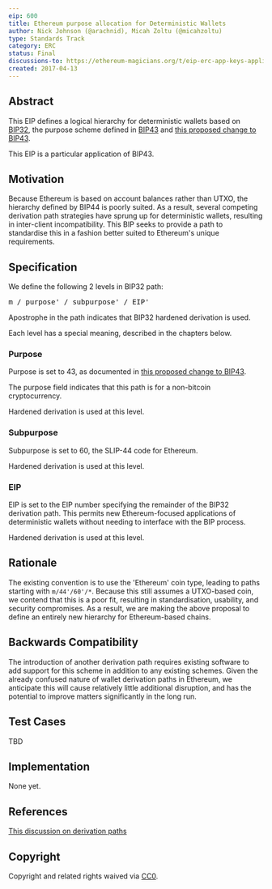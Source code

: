 ```yaml
---
eip: 600
title: Ethereum purpose allocation for Deterministic Wallets
author: Nick Johnson (@arachnid), Micah Zoltu (@micahzoltu)
type: Standards Track
category: ERC
status: Final
discussions-to: https://ethereum-magicians.org/t/eip-erc-app-keys-application-specific-wallet-accounts/2742
created: 2017-04-13
---
```


## Abstract
This EIP defines a logical hierarchy for deterministic wallets based on [BIP32](https://github.com/bitcoin/bips/blob/master/bip-0032.mediawiki), the purpose scheme defined in [BIP43](https://github.com/bitcoin/bips/blob/master/bip-0043.mediawiki) and [this proposed change to BIP43](https://github.com/bitcoin/bips/pull/523).

This EIP is a particular application of BIP43.

## Motivation
Because Ethereum is based on account balances rather than UTXO, the hierarchy defined by BIP44 is poorly suited. As a result, several competing derivation path strategies have sprung up for deterministic wallets, resulting in inter-client incompatibility. This BIP seeks to provide a path to standardise this in a fashion better suited to Ethereum's unique requirements.

## Specification
We define the following 2 levels in BIP32 path:

<pre>
m / purpose' / subpurpose' / EIP'
</pre>

Apostrophe in the path indicates that BIP32 hardened derivation is used.

Each level has a special meaning, described in the chapters below.

### Purpose

Purpose is set to 43, as documented in [this proposed change to BIP43](https://github.com/bitcoin/bips/pull/523).

The purpose field indicates that this path is for a non-bitcoin cryptocurrency.

Hardened derivation is used at this level.

### Subpurpose
Subpurpose is set to 60, the SLIP-44 code for Ethereum.

Hardened derivation is used at this level.

### EIP
EIP is set to the EIP number specifying the remainder of the BIP32 derivation path. This permits new Ethereum-focused applications of deterministic wallets without needing to interface with the BIP process.

Hardened derivation is used at this level.

## Rationale
The existing convention is to use the 'Ethereum' coin type, leading to paths starting with `m/44'/60'/*`. Because this still assumes a UTXO-based coin, we contend that this is a poor fit, resulting in standardisation, usability, and security compromises. As a result, we are making the above proposal to define an entirely new hierarchy for Ethereum-based chains.

## Backwards Compatibility
The introduction of another derivation path requires existing software to add support for this scheme in addition to any existing schemes. Given the already confused nature of wallet derivation paths in Ethereum, we anticipate this will cause relatively little additional disruption, and has the potential to improve matters significantly in the long run.

## Test Cases
TBD

## Implementation
None yet.

## References
[This discussion on derivation paths](https://github.com/ethereum/EIPs/issues/84)

## Copyright
Copyright and related rights waived via [CC0](../CC0).
